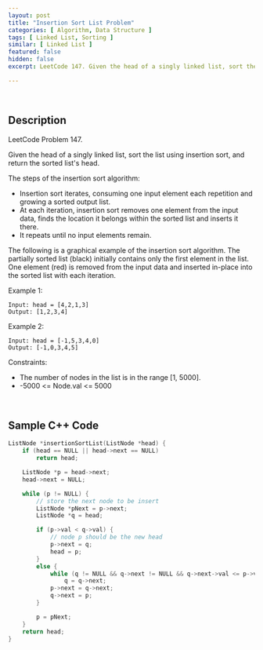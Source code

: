 ```yaml
---
layout: post
title: "Insertion Sort List Problem"
categories: [ Algorithm, Data Structure ]
tags: [ Linked List, Sorting ]
similar: [ Linked List ]
featured: false
hidden: false
excerpt: LeetCode 147. Given the head of a singly linked list, sort the list using insertion sort, and return the sorted list's head.

---
```


<br />

## Description

LeetCode Problem 147.

Given the head of a singly linked list, sort the list using insertion sort, and return the sorted list's head.

The steps of the insertion sort algorithm:
* Insertion sort iterates, consuming one input element each repetition and growing a sorted output list.
* At each iteration, insertion sort removes one element from the input data, finds the location it belongs within the sorted list and inserts it there.
* It repeats until no input elements remain.

The following is a graphical example of the insertion sort algorithm. The partially sorted list (black) initially contains only the first element in the list. One element (red) is removed from the input data and inserted in-place into the sorted list with each iteration.

Example 1: 
```
Input: head = [4,2,1,3]
Output: [1,2,3,4]
```

Example 2: 
```
Input: head = [-1,5,3,4,0]
Output: [-1,0,3,4,5]
```

Constraints:
* The number of nodes in the list is in the range [1, 5000].
* -5000 <= Node.val <= 5000

<br />

## Sample C++ Code


```c
ListNode *insertionSortList(ListNode *head) {
	if (head == NULL || head->next == NULL)
		return head;

	ListNode *p = head->next;
	head->next = NULL;

	while (p != NULL) {
		// store the next node to be insert
		ListNode *pNext = p->next;    
		ListNode *q = head;

		if (p->val < q->val) {
			// node p should be the new head
			p->next = q;
			head = p;
		}
		else {
			while (q != NULL && q->next != NULL && q->next->val <= p->val)
				q = q->next;
			p->next = q->next;
			q->next = p;
		}

		p = pNext;
	}
	return head;
}
```


